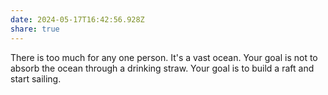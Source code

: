 ```yaml
---
date: 2024-05-17T16:42:56.928Z
share: true
---
```

There is too much for any one person. It's a vast ocean. Your goal is not to absorb the ocean through a drinking straw. Your goal is to build a raft and start sailing.
